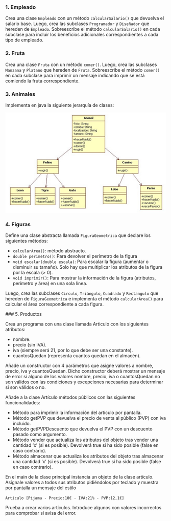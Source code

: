 ### 1. Empleado

Crea una clase `Empleado` con un método `calcularSalario()` que devuelva el salario base. Luego, crea las subclases `Programador` y `Diseñador` que hereden de `Empleado`. Sobreescribe el método `calcularSalario()` en cada subclase para incluir los beneficios adicionales correspondientes a cada tipo de empleado.


### 2. Fruta

Crea una clase `Fruta` con un método `comer()`. Luego, crea las subclases `Manzana` y `Platano` que hereden de `Fruta`. Sobreescribe el método `comer()` en cada subclase para imprimir un mensaje indicando que se está comiendo la fruta correspondiente.

### 3. Animales

Implementa en java la siguiente jerarquía de clases:

![_resources/animal.jpg](_resources/animal.jpg)



### 4. Figuras
  Define una clase abstracta llamada `FiguraGeometrica` que declare los siguientes métodos:
  
  - `calcularArea()`: método abstracto.
  - `double perimetro()`: Para devolver el perímetro de la figura
  - `void escalar(double escala)`: Para escalar la figura (aumentar o disminuir su tamaño). Solo hay que multiplicar los atributos de la figura por la escala (> 0).
  - `void imprimir()`: Para mostrar la información de la figura (atributos, perímetro y área) en una sola línea.
  
   Luego, crea las subclases `Circulo`, `Triángulo`, `Cuadrado` y `Rectangulo` que hereden de `FiguraGeometrica` e implementa el método `calcularArea()` para calcular el área correspondiente a cada figura.

### 5. Productos

Crea un programa con una clase llamada Articulo con los siguientes atributos: 

  - nombre.
  - precio (sin IVA).
  - iva (siempre será 21, por lo que debe ser una constante).
  - cuantosQuedan (representa cuantos quedan en el almacén).


Añade un constructor con 4 parámetros que asigne valores a nombre, precio, iva y cuantosQuedan. Dicho constructor deberá mostrar un mensaje de error si alguno de los valores nombre, precio, iva o cuantosQuedan no son válidos con las condiciones y excepciones necesarias para determinar si son válidos o no.

Añade a la clase Artículo métodos públicos con las siguientes funcionalidades:

  - Método para imprimir la información del artículo por pantalla.
  - Método getPVP que devuelva el precio de venta al público (PVP) con iva incluido.
  - Método getPVPDescuento que devuelva el PVP con un descuento pasado como argumento.
  - Método vender que actualiza los atributos del objeto tras vender una cantidad ‘x’ (si es  posible). Devolverá true si ha sido posible (false en caso contrario).
  - Método almacenar que actualiza los atributos del objeto tras almacenar una cantidad ‘x’ (si es posible). Devolverá true si ha sido posible (false en caso contrario).

En el main de la clase principal instancia un objeto de la clase artículo. Asígnale valores a todos sus atributos pidiéndolos por teclado y muestra por pantalla un mensaje del estilo 

`Articulo [Pijama - Precio:10€ - IVA:21% - PVP:12,1€]`

 
Prueba a crear varios artículos. Introduce algunos con valores incorrectos para comprobar si avisa del error.


